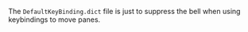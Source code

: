 The `DefaultKeyBinding.dict` file is just to suppress the bell when using keybindings to move panes.
